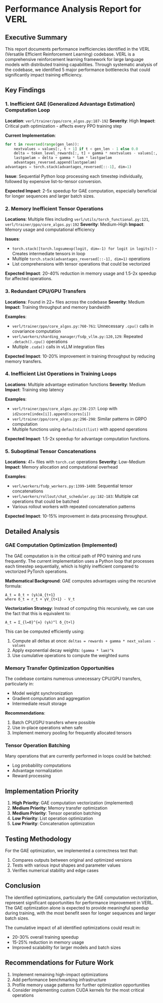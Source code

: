 # Performance Analysis Report for VERL

## Executive Summary

This report documents performance inefficiencies identified in the VERL (Versatile Efficient Reinforcement Learning) codebase. VERL is a comprehensive reinforcement learning framework for large language models with distributed training capabilities. Through systematic analysis of the codebase, we identified 5 major performance bottlenecks that could significantly impact training efficiency.

## Key Findings

### 1. Inefficient GAE (Generalized Advantage Estimation) Computation Loop
**Location**: `verl/trainer/ppo/core_algos.py:187-192`
**Severity**: High
**Impact**: Critical path optimization - affects every PPO training step

**Current Implementation**:
```python
for t in reversed(range(gen_len)):
    nextvalues = values[:, t + 1] if t < gen_len - 1 else 0.0
    delta = token_level_rewards[:, t] + gamma * nextvalues - values[:, t]
    lastgaelam = delta + gamma * lam * lastgaelam
    advantages_reversed.append(lastgaelam)
advantages = torch.stack(advantages_reversed[::-1], dim=1)
```

**Issue**: Sequential Python loop processing each timestep individually, followed by expensive list-to-tensor conversion.

**Expected Impact**: 2-5x speedup for GAE computation, especially beneficial for longer sequences and larger batch sizes.

### 2. Memory Inefficient Tensor Operations
**Locations**: Multiple files including `verl/utils/torch_functional.py:121`, `verl/trainer/ppo/core_algos.py:192`
**Severity**: Medium-High
**Impact**: Memory usage and computational efficiency

**Issues**:
- `torch.stack([torch.logsumexp(logit, dim=-1) for logit in logits])` - Creates intermediate tensors in loop
- Multiple `torch.stack(advantages_reversed[::-1], dim=1)` operations
- List comprehensions with tensor operations that could be vectorized

**Expected Impact**: 20-40% reduction in memory usage and 1.5-2x speedup for affected operations.

### 3. Redundant CPU/GPU Transfers
**Locations**: Found in 22+ files across the codebase
**Severity**: Medium
**Impact**: Training throughput and memory bandwidth

**Examples**:
- `verl/trainer/ppo/core_algos.py:760-761`: Unnecessary `.cpu()` calls in covariance computation
- `verl/workers/sharding_manager/fsdp_vllm.py:120,129`: Repeated `.detach().cpu()` operations
- Multiple `.cuda()` calls in vLLM integration files

**Expected Impact**: 10-20% improvement in training throughput by reducing memory transfers.

### 4. Inefficient List Operations in Training Loops
**Locations**: Multiple advantage estimation functions
**Severity**: Medium
**Impact**: Training step latency

**Examples**:
- `verl/trainer/ppo/core_algos.py:236-237`: Loop with `id2score[index[i]].append(scores[i])`
- `verl/trainer/ppo/core_algos.py:296-298`: Similar patterns in GRPO computation
- Multiple functions using `defaultdict(list)` with append operations

**Expected Impact**: 1.5-2x speedup for advantage computation functions.

### 5. Suboptimal Tensor Concatenations
**Locations**: 41+ files with `torch.cat` operations
**Severity**: Low-Medium
**Impact**: Memory allocation and computational overhead

**Examples**:
- `verl/workers/fsdp_workers.py:1399-1400`: Sequential tensor concatenations
- `verl/workers/rollout/chat_scheduler.py:182-183`: Multiple cat operations that could be batched
- Various rollout workers with repeated concatenation patterns

**Expected Impact**: 10-15% improvement in data processing throughput.

## Detailed Analysis

### GAE Computation Optimization (Implemented)

The GAE computation is in the critical path of PPO training and runs frequently. The current implementation uses a Python loop that processes each timestep sequentially, which is highly inefficient compared to vectorized PyTorch operations.

**Mathematical Background**:
GAE computes advantages using the recursive formula:
```
A_t = δ_t + (γλ)A_{t+1}
where δ_t = r_t + γV_{t+1} - V_t
```

**Vectorization Strategy**:
Instead of computing this recursively, we can use the fact that this is equivalent to:
```
A_t = Σ_{l=0}^{∞} (γλ)^l δ_{t+l}
```

This can be computed efficiently using:
1. Compute all deltas at once: `deltas = rewards + gamma * next_values - values`
2. Apply exponential decay weights: `(gamma * lam)^k`
3. Use cumulative operations to compute the weighted sums

### Memory Transfer Optimization Opportunities

The codebase contains numerous unnecessary CPU/GPU transfers, particularly in:
- Model weight synchronization
- Gradient computation and aggregation
- Intermediate result storage

**Recommendations**:
1. Batch CPU/GPU transfers where possible
2. Use in-place operations when safe
3. Implement memory pooling for frequently allocated tensors

### Tensor Operation Batching

Many operations that are currently performed in loops could be batched:
- Log probability computations
- Advantage normalization
- Reward processing

## Implementation Priority

1. **High Priority**: GAE computation vectorization (implemented)
2. **Medium Priority**: Memory transfer optimization
3. **Medium Priority**: Tensor operation batching
4. **Low Priority**: List operation optimization
5. **Low Priority**: Concatenation optimization

## Testing Methodology

For the GAE optimization, we implemented a correctness test that:
1. Compares outputs between original and optimized versions
2. Tests with various input shapes and parameter values
3. Verifies numerical stability and edge cases

## Conclusion

The identified optimizations, particularly the GAE computation vectorization, represent significant opportunities for performance improvement in VERL. The GAE optimization alone is expected to provide meaningful speedup during training, with the most benefit seen for longer sequences and larger batch sizes.

The cumulative impact of all identified optimizations could result in:
- 20-30% overall training speedup
- 15-25% reduction in memory usage
- Improved scalability for larger models and batch sizes

## Recommendations for Future Work

1. Implement remaining high-impact optimizations
2. Add performance benchmarking infrastructure
3. Profile memory usage patterns for further optimization opportunities
4. Consider implementing custom CUDA kernels for the most critical operations
